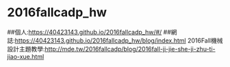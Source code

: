 # 2016fallcadp_hw

##個人:https://40423143.github.io/2016fallcadp_hw/#/
##網誌:https://40423143.github.io/2016fallcadp_hw/blog/index.html
2016Fall機械設計主題教學:http://mde.tw/2016fallcadp/blog/2016fall-ji-jie-she-ji-zhu-ti-jiao-xue.html

